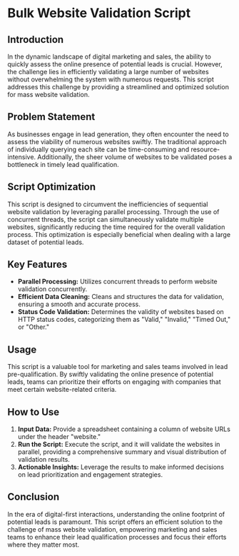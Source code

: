 # Bulk Website Validation Script

## Introduction

In the dynamic landscape of digital marketing and sales, the ability to quickly assess the online presence of potential leads is crucial. However, the challenge lies in efficiently validating a large number of websites without overwhelming the system with numerous requests. This script addresses this challenge by providing a streamlined and optimized solution for mass website validation.

## Problem Statement

As businesses engage in lead generation, they often encounter the need to assess the viability of numerous websites swiftly. The traditional approach of individually querying each site can be time-consuming and resource-intensive. Additionally, the sheer volume of websites to be validated poses a bottleneck in timely lead qualification.

## Script Optimization

This script is designed to circumvent the inefficiencies of sequential website validation by leveraging parallel processing. Through the use of concurrent threads, the script can simultaneously validate multiple websites, significantly reducing the time required for the overall validation process. This optimization is especially beneficial when dealing with a large dataset of potential leads.

## Key Features

- **Parallel Processing:** Utilizes concurrent threads to perform website validation concurrently.
- **Efficient Data Cleaning:** Cleans and structures the data for validation, ensuring a smooth and accurate process.
- **Status Code Validation:** Determines the validity of websites based on HTTP status codes, categorizing them as "Valid," "Invalid," "Timed Out," or "Other."

## Usage

This script is a valuable tool for marketing and sales teams involved in lead pre-qualification. By swiftly validating the online presence of potential leads, teams can prioritize their efforts on engaging with companies that meet certain website-related criteria.

## How to Use

1. **Input Data:** Provide a spreadsheet containing a column of website URLs under the header "website."
2. **Run the Script:** Execute the script, and it will validate the websites in parallel, providing a comprehensive summary and visual distribution of validation results.
3. **Actionable Insights:** Leverage the results to make informed decisions on lead prioritization and engagement strategies.

## Conclusion

In the era of digital-first interactions, understanding the online footprint of potential leads is paramount. This script offers an efficient solution to the challenge of mass website validation, empowering marketing and sales teams to enhance their lead qualification processes and focus their efforts where they matter most.
